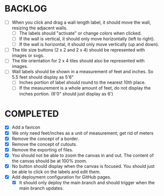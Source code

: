 # BACKLOG 
* [ ] When you click and drag a wall length label, it should move the wall, resizing the adjacent walls.
    * [ ] The labels should "activate" or change colors when clicked.
    * [ ] If the wall is vertical, it should only move horizontally (left to right).
    * [ ] If the wall is horizontal, it should only move vertically (up and down).
* [ ] The tile size buttons (2 x 2 and 2 x 4) should be represented with images or svgs.
* [ ] The tile orientation for 2 x 4 tiles should also be represented with images.
* [ ] Wall labels should be shown in a measurement of feet and inches.  So 5.5 feet should display as 5'6"
    * [ ] Inches portion of label should round to the nearest 10th place.
    * [ ] If the measurement is a whole amount of feet, do not display the inches portion. (6'0" should just display as 6')

# COMPLETED

* [x] Add a favicon
* [x] We only need feet/inches as a unit of measurement; get rid of meters
* [x] Remove the concept of a border.
* [x] Remove the concept of cutouts.
* [x] Remove the exporting of files.
* [x] You should not be able to zoom the canvas in and out.  The content of the canvas should be at 100% zoom.
* [x] No button should display when the canvas is focused.  You should just be able to click on the labels and edit them.
* [x] Add deployment configuration for GitHub pages.
  * [x] It should only deploy the main branch and should trigger when the main branch updates.